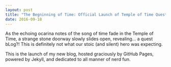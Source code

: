 ```yaml
---
layout: post
title: "The Begninning of Time: Official Launch of Temple of Time Quest bLog"
date: 2016-09-18
---
```

As the echoing ocarina notes of the song of time fade in the Temple of Time, a strange stone doorway slowly slides open, revealing... a quest bLog?! This is definitely not what our stoic (and silent) hero was expecting.

This is the launch of my new blog, hosted graciously by GitHub Pages, powered by Jekyll, and dedicated to all manner of nerd fun.

